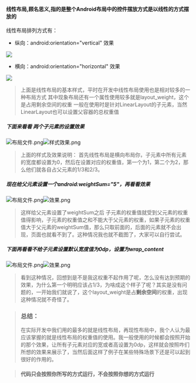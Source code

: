 #### 线性布局,顾名思义,指的是整个Android布局中的控件摆放方式是以线性的方式摆放的
线性布局排列方式有：
* 纵向：android:orientation="vertical"
效果

![](http://upload-images.jianshu.io/upload_images/938571-5c0dd8ed3469fc44.png?imageMogr2/auto-orient/strip%7CimageView2/2/w/1240)

* 横向：android:orientation="horizontal"
 效果
 
![](http://upload-images.jianshu.io/upload_images/938571-a54af9ab9a776e16.png?imageMogr2/auto-orient/strip%7CimageView2/2/w/1240)

> 上面是线性布局的基本样式，平时在开发中线性布局使用也是相对较多的一种布局方式
其中现象布局还有一个属性使用较多就是layout_weight，这个是占用剩余空间的权重
一般在使用时是针对LinearLayout的子元素，当然LinearLayout也可以设置父容器的总权重值

##### 下面来看看 两个子元素的设置效果

![布局文件.png](http://upload-images.jianshu.io/upload_images/938571-f33ce6b64919eb82.png?imageMogr2/auto-orient/strip%7CimageView2/2/w/720)![样式效果.png](http://upload-images.jianshu.io/upload_images/938571-badf8c686107e647.png?imageMogr2/auto-orient/strip%7CimageView2/2/w/1240)

> 上面的样式及效果说明：
首先线性布局是横向布局你，子元素中所有元素的宽度都设置为0，然后在设置对应的权重值，第一个为1，第二个为2，那么他们就各自占父元素的1/3和2/3。

##### 现在给父元素设置一个android:weightSum="5"，再看看效果


![布局文件.png](http://upload-images.jianshu.io/upload_images/938571-f72908bb13f06895.png?imageMogr2/auto-orient/strip%7CimageView2/2/w/1240)![效果.png](http://upload-images.jianshu.io/upload_images/938571-fc08320480625c7f.png?imageMogr2/auto-orient/strip%7CimageView2/2/w/1240)

> 这样给父元素设置了weightSum之后 子元素的权重值就受到父元素的权重值得影响，子元素的权重值之和不能大于父元素的权重，如果子元素的权重值大于父元素的weightSum值，那么只取前面的，后面的元素就不会出现，页面也就看不到了。这种情况我也就不截图了，大家可以自行尝试。

##### 下面再看看不给子元素设置默认宽度值为0dp，设置为wrap_content

![布局文件.png](http://upload-images.jianshu.io/upload_images/938571-841aa44ec6b0d0be.png?imageMogr2/auto-orient/strip%7CimageView2/2/w/1240)![效果.png](http://upload-images.jianshu.io/upload_images/938571-ae1e7feddda90cb1.png?imageMogr2/auto-orient/strip%7CimageView2/2/w/1240)
> 看到这种情况，回想到是不是我这权重不起作用了呢，怎么没有达到预期的效果，为什么第一个明明应该占1/3，为啥成这个样子了呢？其实是没有问题的，一开始我们就说了，这个layout_weight是占**剩余空间**的权重，出现这种情况就不奇怪了。

> ### 总结：
> 在实际开发中我们用的最多的就是线性布局，再现性布局中，我个人认为最应该掌握的就是线性布局的权重值的使用。我一般使用的时候都会按照开始的那个效果，让所有子元素对应的宽或者高设置为0dp，这样就会按照咋们所想的效果来展示了，当然后面这样了例子在某些特殊场景下还是可以起到很好的作用的。

> #### 代码只会按照你所写的方式运行，不会按照你想的方式运行
